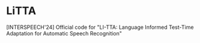 # LiTTA
[INTERSPEECH'24] Official code for "LI-TTA: Language Informed Test-Time Adaptation for Automatic Speech Recognition"
